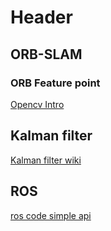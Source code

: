 <!-- TITLE: Slam -->
<!-- SUBTITLE: A quick summary of Slam -->

# Header
## ORB-SLAM
### ORB Feature point
[Opencv Intro](https://docs.opencv.org/3.0-beta/doc/py_tutorials/py_feature2d/py_orb/py_orb.html)
## Kalman filter

[Kalman filter wiki](https://en.wikipedia.org/wiki/Kalman_filter)

## ROS
[ros code simple api](http://wiki.ros.org/rosbag/Code%20API)